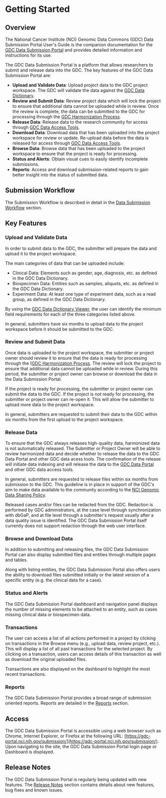 # Getting Started

## Overview

The National Cancer Institute (NCI) Genomic Data Commons (GDC) Data Submission Portal User's Guide is the companion documentation for the [GDC Data Submission Portal](https://gdc.nci.nih.gov/submit-data/gdc-data-submission-portal) and provides detailed information and instructions for its use.

The GDC Data Submission Portal is a platform that allows researchers to submit and release data into the GDC. The key features of the GDC Data Submission Portal are:

* __Upload and Validate Data__: Upload project data to the GDC project workspace. The GDC will validate the data against the [GDC Data Dictionary](https://gdc-docs.nci.nih.gov/Data_Dictionary/).
* __Review and Submit Data__: Review project data which will lock the project to ensure that additional data cannot be uploaded while in review. Once the review is complete, the data can be submitted to the GDC for processing through the [GDC Harmonization Process](https://gdc.nci.nih.gov/submit-data/gdc-data-harmonization).
* __Release Data__: Release data to the research community for access through [GDC Data Access Tools](https://gdc.nci.nih.gov/access-data/data-access-processes-and-tools).
* __Download Data__: Download data that has been uploaded into the project workspace for review or update. Re-upload data before the data is released for access through [GDC Data Access Tools](https://gdc.nci.nih.gov/access-data/data-access-processes-and-tools).
* __Browse Data__: Browse data that has been uploaded to the project workspace to ensure that the project is ready for processing.
* __Status and Alerts__: Obtain visual cues to easily identify incomplete submissions.
* __Reports__: Access and download submission-related reports to gain better insight into the status of submitted data.

## Submission Workflow

The Submission Workflow is described in detail in the [Data Submission Workflow](Submission_Workflow.md) section. 

## Key Features

### Upload and Validate Data
In order to submit data to the GDC, the submitter will prepare the data and upload it to the project workspace.

The main categories of data that can be uploaded include: 

* Clinical Data: Elements such as gender, age, diagnosis, etc. as defined in the GDC Data Dictionary.
* Biospecimen Data: Entities such as samples, aliquots, etc. as defined in the GDC Data Dictionary.
* Experiment Data: At least one type of experiment data, such as a read group, as defined in the GDC Data Dictionary.

By using the [GDC Data Dictionary Viewer](../../Data_Dictionary/viewer.md), the user can identify the minimum field requirements for each of the three categories listed above.

In general, submitters have six months to upload data to the project workspace before it should be submitted to the GDC.

### Review and Submit Data

Once data is uploaded to the project workspace, the submitter or project owner should review it to ensure that the data is ready for processing through the ([GDC Harmonization Process](https://gdc.nci.nih.gov/submit-data/gdc-data-harmonization). The review will lock the project to ensure that additional data cannot be uploaded while in review. During this period, the submitter or project owner can browse or download the data in the Data Submission Portal. 

If the project is ready for processing, the submitter or project owner can submit the data to the GDC. If the project is not ready for processing, the submitter or project owner can re-open it. This will allow the submitter to upload more data to the project workspace.

In general, submitters are requested to submit their data to the GDC within six months from the first upload to the project workspace.

### Release Data

To ensure that the GDC always releases high-quality data, harmonized data is not automatically released. The Submitter or Project Owner will be able to review harmonized data and decide whether to release the data to the GDC Data Portal and other GDC data acess tools. The confirmation of the release will initiate data indexing and will release the data to the [GDC Data Portal](https://gdc-portal.nci.nih.gov/projects/t) and other GDC data access tools.

In general, submitters are requested to release files within six months from submission to the GDC. This guideline is in place in support of the GDC's aim to make data available to the community according to the [NCI Genomic Data Sharing Policy](http://www.cancer.gov/grants-training/grants-management/nci-policies/genomic-data).

Released cases and/or files can be redacted from the GDC. Redaction is performed by GDC administrators, at the case level through synchronization with dbGaP, and at file level through a submitter's request usually after a data quality issue is identified. The GDC Data Submission Portal itself currently does not support redaction through the web user interface.

### Browse and Download Data

In addition to submitting and releasing files, the GDC Data Submission Portal can also display submitted files and entities through multiple pages and tables.

Along with listing entities, the GDC Data Submission Portal also offers users the ability to download files submitted initially or the latest version of a specific entity (e.g. the clinical data for a case).

### Status and Alerts

The GDC Data Submission Portal dashboard and navigation panel displays the number of missing elements to be attached to an entity, such as cases missing clinical data or biospecimen data.

### Transactions

The user can access a list of all actions performed in a project by clicking on transactions in the Browse menu (e.g., upload data, review project, etc.). This will display a list of all past transactions for the selected project. By clicking on a transaction, users can access details of this transaction as well as download the original uploaded files.

Transactions are also displayed on the dashboard to highlight the most recent transactions.

### Reports

The GDC Data Submission Portal provides a broad range of submission oriented reports. Reports are detailed in the [Reports](Reports.md) section.

## Access

The GDC Data Submission Portal is accessible using a web browser such as Chrome, Internet Explorer, or Firefox at the following URL: [https://gdc-portal.nci.nih.gov/submission/](https://gdc-portal.nci.nih.gov/submission/).
Upon navigating to the site, the GDC Data Submission Portal login page or Dashboard is displayed.

## Release Notes

The GDC Data Submission Portal is regularly being updated with new features. The [Release Notes](../Release_Notes/Data_Submission_Portal_Release_Notes.md) section contains details about new features, bug fixes and known issues.
